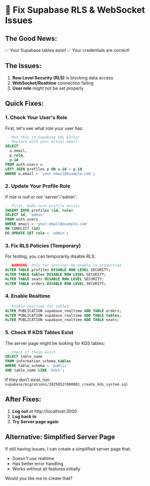 # 🔧 Fix Supabase RLS & WebSocket Issues

## The Good News:
✅ Your Supabase tables exist!
✅ Your credentials are correct!

## The Issues:
1. **Row Level Security (RLS)** is blocking data access
2. **WebSocket/Realtime** connection failing
3. **User role** might not be set properly

## Quick Fixes:

### 1. Check Your User's Role
First, let's see what role your user has:

```sql
-- Run this in Supabase SQL Editor
-- Replace with your actual email
SELECT 
  u.email,
  p.role,
  p.id
FROM auth.users u
LEFT JOIN profiles p ON u.id = p.id
WHERE u.email = 'your-email@example.com';
```

### 2. Update Your Profile Role
If role is null or not 'server'/'admin':

```sql
-- First, make sure profile exists
INSERT INTO profiles (id, role)
SELECT id, 'admin'
FROM auth.users
WHERE email = 'your-email@example.com'
ON CONFLICT (id) 
DO UPDATE SET role = 'admin';
```

### 3. Fix RLS Policies (Temporary)
For testing, you can temporarily disable RLS:

```sql
-- WARNING: Only for testing! Re-enable in production
ALTER TABLE profiles DISABLE ROW LEVEL SECURITY;
ALTER TABLE tables DISABLE ROW LEVEL SECURITY;
ALTER TABLE seats DISABLE ROW LEVEL SECURITY;
ALTER TABLE orders DISABLE ROW LEVEL SECURITY;
```

### 4. Enable Realtime
```sql
-- Enable realtime for tables
ALTER PUBLICATION supabase_realtime ADD TABLE orders;
ALTER PUBLICATION supabase_realtime ADD TABLE tables;
ALTER PUBLICATION supabase_realtime ADD TABLE seats;
```

### 5. Check If KDS Tables Exist
The server page might be looking for KDS tables:

```sql
-- Check if these exist
SELECT table_name 
FROM information_schema.tables 
WHERE table_schema = 'public' 
AND table_name LIKE 'kds%';
```

If they don't exist, run:
`supabase/migrations/20250527000001_create_kds_system.sql`

## After Fixes:

1. **Log out** at http://localhost:3000
2. **Log back in**
3. **Try Server page again**

## Alternative: Simplified Server Page

If still having issues, I can create a simplified server page that:
- Doesn't use realtime
- Has better error handling
- Works without all features initially

Would you like me to create that?
